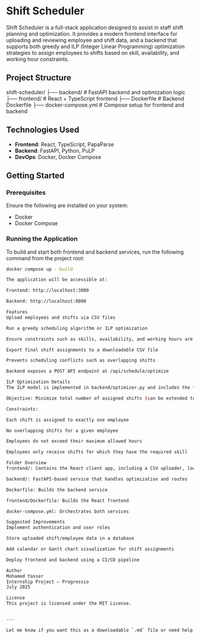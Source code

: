 # Shift Scheduler

Shift Scheduler is a full-stack application designed to assist in staff shift planning and optimization. It provides a modern frontend interface for uploading and reviewing employee and shift data, and a backend that supports both greedy and ILP (Integer Linear Programming) optimization strategies to assign employees to shifts based on skill, availability, and working hour constraints.

## Project Structure

shift-scheduler/
├── backend/ # FastAPI backend and optimization logic
├── frontend/ # React + TypeScript frontend
├── Dockerfile # Backend Dockerfile
├── docker-compose.yml # Compose setup for frontend and backend


## Technologies Used

- **Frontend**: React, TypeScript, PapaParse
- **Backend**: FastAPI, Python, PuLP
- **DevOps**: Docker, Docker Compose

## Getting Started

### Prerequisites

Ensure the following are installed on your system:
- Docker
- Docker Compose

### Running the Application

To build and start both frontend and backend services, run the following command from the project root:

```bash
docker compose up --build

The application will be accessible at:

Frontend: http://localhost:3000

Backend: http://localhost:8000

Features
Upload employees and shifts via CSV files

Run a greedy scheduling algorithm or ILP optimization

Ensure constraints such as skills, availability, and working hours are met

Export final shift assignments to a downloadable CSV file

Prevents scheduling conflicts such as overlapping shifts

Backend exposes a POST API endpoint at /api/schedule/optimize

ILP Optimization Details
The ILP model is implemented in backend/optimizer.py and includes the following:

Objective: Minimize total number of assigned shifts (can be extended to minimize overtime)

Constraints:

Each shift is assigned to exactly one employee

No overlapping shifts for a given employee

Employees do not exceed their maximum allowed hours

Employees only receive shifts for which they have the required skill

Folder Overview
frontend/: Contains the React client app, including a CSV uploader, local greedy scheduler, and interface to the backend

backend/: FastAPI-based service that handles optimization and routes

Dockerfile: Builds the backend service

frontend/Dockerfile: Builds the React frontend

docker-compose.yml: Orchestrates both services

Suggested Improvements
Implement authentication and user roles

Store uploaded shift/employee data in a database

Add calendar or Gantt chart visualization for shift assignments

Deploy frontend and backend using a CI/CD pipeline

Author
Mohamed Yasser
Internship Project — Progressio
July 2025

License
This project is licensed under the MIT License.


---

Let me know if you want this as a downloadable `.md` file or need help with versioning, commit messages, or final GitHub setup.
